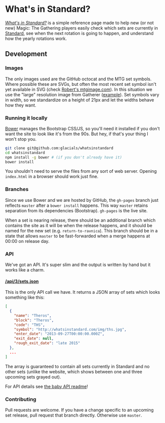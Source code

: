 # What's in Standard?

*[What's in Standard?][0]* is a simple reference page made to help new (or not new) Magic: The Gathering players easily
check which sets are currently in [Standard][1], see when the next rotation is going to happen, and understand how the
yearly rotations work.

## Development

### Images

The only images used are the GitHub octocat and the MTG set symbols. Where possible these are SVGs, but often the most
recent set symbol isn't yet available in SVG (check [Robert's mtgimage.com][4]). In this situation we use the "large"
resolution image from Gatherer ([example][2]). Set symbols vary in width, so we standardize on a height of 21px and let
the widths behave how they want.

### Running it locally

[Bower][3] manages the Bootstrap CSS/JS, so you'll need it installed if you don't want the site to look like it's from
the 90s. But hey, if that's your thing I won't stop you.

```bash
git clone git@github.com:glacials/whatsinstandard
cd whatsinstandard
npm install -g bower # (if you don't already have it)
bower install
```

You shouldn't need to serve the files from any sort of web server. Opening `index.html` in a browser should work just
fine.

### Branches

Since we use Bower and we are hosted by GitHub, the `gh-pages` branch just reflects `master` after a `bower install`
happens. This way `master` retains separation from its dependencies (Bootstrap). `gh-pages` is the live site.

When a set is nearing release, there should be an additional branch which contains the site as it will be when the
release happens, and it should be named for the new set (e.g. `return-to-ravnica`). This branch should be in a state
that allows `master` to be fast-forwarded when a merge happens at 00:00 on release day.

### API

We've got an API. It's super slim and the output is written by hand but it works like a charm.

#### [/api/3/sets.json][4]

This is the only API call we have. It returns a JSON array of sets which looks something like this:

```json
[
  {
    "name": "Theros",
    "block": "Theros",
    "code": "THS",
    "symbol": "http://whatsinstandard.com/img/ths.jpg",
    "enter_date": "2013-09-27T00:00:00.000Z",
    "exit_date": null,
    "rough_exit_date": "late 2015"
  },
  ...
]
```

The array is guaranteed to contain all sets currently in Standard and no other sets (unlike the website, which shows
between one and three upcoming sets grayed out).

For API details see [the baby API readme][5]!

### Contributing

Pull requests are welcome. If you have a change specific to an upcoming set release, pull request that branch directly.
Otherwise use `master`.

[0]: http://whatsinstandard.com/
[1]: http://www.wizards.com/magic/magazine/article.aspx?x=judge/resources/sfrstandard
[2]: http://gatherer.wizards.com/Handlers/Image.ashx?type=symbol&set=RTR&size=large&rarity=C
[3]: https://github.com/bower/bower
[4]: http://whatsinstandard.com/api/3/sets.json
[5]: https://github.com/glacials/whatsinstandard/blob/master/api
